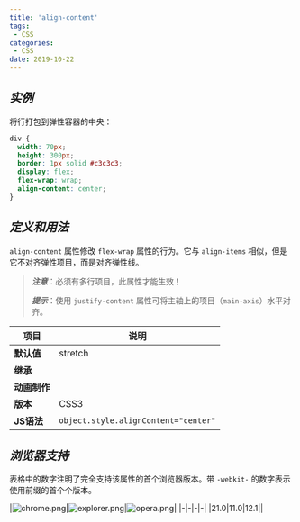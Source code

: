 ```yaml
---
title: 'align-content'
tags:
 - CSS
categories:
 - CSS
date: 2019-10-22
---
```


## ***实例***

将行打包到弹性容器的中央：

```css
div {
  width: 70px;
  height: 300px;
  border: 1px solid #c3c3c3;
  display: flex;
  flex-wrap: wrap;
  align-content: center;
}
```

## ***定义和用法***

`align-content` 属性修改 `flex-wrap` 属性的行为。它与 `align-items` 相似，但是它不对齐弹性项目，而是对齐弹性线。

> ***注意***：必须有多行项目，此属性才能生效！
> 
> ***提示***：使用 `justify-content` 属性可将主轴上的项目（`main-axis`）水平对齐。

|项目|说明|
|-|-|
|**默认值**|stretch|
|**继承**||
|**动画制作**||
|**版本**|CSS3|
|**JS语法**|`object.style.alignContent="center"`|

## ***浏览器支持***

表格中的数字注明了完全支持该属性的首个浏览器版本。带 `-webkit-` 的数字表示使用前缀的首个个版本。

|![chrome.png](https://s2.loli.net/2022/05/21/RTA6GZxYme9I7Dk.png)|![explorer.png](https://s2.loli.net/2022/05/21/rAFgMpeDTyxhIYd.png)|![opera.png](https://s2.loli.net/2022/05/21/AtBKeGns563XO17.png)|
|-|-|-|-|
|21.0|11.0|12.1||